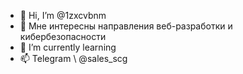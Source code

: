 - 👋 Hi, I’m @1zxcvbnm
- 👀  Мне интересны направления  веб-разработки и кибербезопасности
- 🌱 I’m currently learning 
- 📫 Telegram \ @sales_scg

